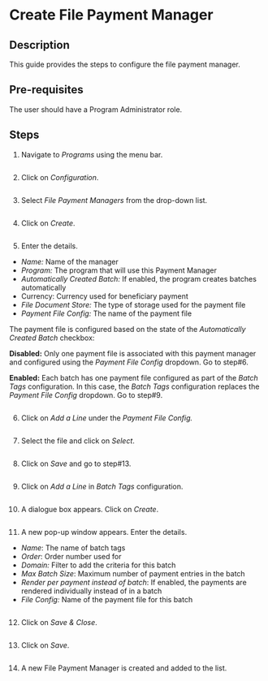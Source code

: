 # Create File Payment Manager

## Description

This guide provides the steps to configure the file payment manager.

## Pre-requisites

The user should have a Program Administrator role.

## Steps

1. Navigate to _Programs_ using the menu bar.

<figure><img src="../../../.gitbook/assets/payment-manager-program.PNG" alt=""><figcaption></figcaption></figure>

2. Click on _Configuration_.

<figure><img src="../../../.gitbook/assets/payment-manager-conf.PNG" alt=""><figcaption></figcaption></figure>

3. Select _File Payment Managers_ from the drop-down list.

<figure><img src="../../../.gitbook/assets/payment-manger-dropdown-fileconf (1).PNG" alt=""><figcaption></figcaption></figure>

4. Click on _Create_.

<figure><img src="../../../.gitbook/assets/file-payment-manager-create (5).PNG" alt=""><figcaption></figcaption></figure>

5. Enter the details.

* _Name:_ Name of the manager
* _Program:_ The program that will use this Payment Manager
* _Automatically Created Batch:_ If enabled, the program creates batches automatically
* Currency: Currency used for beneficiary payment
* _File Document Store:_ The type of storage used for the payment file
* _Payment File Config:_ The name of the payment file

The payment file is configured based on the state of the _Automatically Created Batch_ checkbox:

**Disabled:** Only one payment file is associated with this payment manager and configured using the _Payment File Config_ dropdown. Go to step#6.

**Enabled:** Each batch has one payment file configured as part of the _Batch Tags_ configuration. In this case, the _Batch Tags_ configuration replaces the _Payment File Config_ dropdown. Go to step#9.

<figure><img src="../../../.gitbook/assets/file-payment-file-conf.png" alt=""><figcaption></figcaption></figure>

6. Click on _Add a Line_ under the _Payment File Config._

<figure><img src="../../../.gitbook/assets/file-payment-addline.png" alt=""><figcaption></figcaption></figure>

7. Select the file and click on _Select_.

<figure><img src="../../../.gitbook/assets/voucher-payment-file.PNG" alt=""><figcaption></figcaption></figure>

8. Click on _Save_ and go to step#13.

<figure><img src="../../../.gitbook/assets/file-payment-save.PNG" alt=""><figcaption></figcaption></figure>

9. Click on _Add a Line_ in _Batch Tags_ configuration.

<figure><img src="../../../.gitbook/assets/file-payment-batch-addline.PNG" alt=""><figcaption></figcaption></figure>

10. A dialogue box appears. Click on _Create_.

<figure><img src="../../../.gitbook/assets/file-payment-popup (2).PNG" alt=""><figcaption></figcaption></figure>

11. A new pop-up window appears. Enter the details.

* _Name_: The name of batch tags
* _Order_: Order number used for&#x20;
* _Domain:_ Filter to add the criteria for this batch
* _Max Batch Size_: Maximum number of payment entries in the batch
* _Render per payment instead of batch_: If enabled, the payments are rendered individually instead of in a batch
* _File Config:_ Name of the payment file for this batch

<figure><img src="../../../.gitbook/assets/batch-tags-drop-down (1).PNG" alt=""><figcaption></figcaption></figure>

12. Click on _Save & Close_.

<figure><img src="../../../.gitbook/assets/batch-tags-template (1).PNG" alt=""><figcaption></figcaption></figure>

13. Click on _Save_.

<figure><img src="../../../.gitbook/assets/file-payment-save (2).PNG" alt=""><figcaption></figcaption></figure>

14. &#x20;A new File Payment Manager is created and added to the list.

<figure><img src="../../../.gitbook/assets/file-payment-result.PNG" alt=""><figcaption></figcaption></figure>
